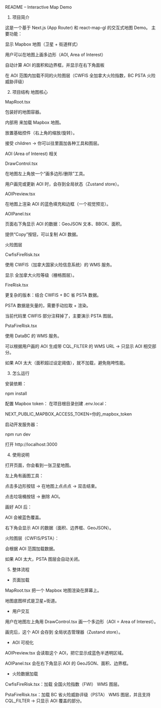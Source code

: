README – Interactive Map Demo
1. 项目简介

这是一个基于 Next.js (App Router) 和 react-map-gl 的交互式地图 Demo。
主要功能：

显示 Mapbox 地图（卫星 + 街道样式）

用户可以在地图上画多边形（AOI, Area of Interest）

自动计算 AOI 的面积和边界框，并显示在右下角面板

在 AOI 范围内加载不同的火险图层（CWFIS 全加拿大火险指数，BC PSTA 火险威胁评级）

2. 项目结构
地图核心

MapRoot.tsx

包装好的地图容器。

内部用 <Map> 来加载 Mapbox 地图。

放置基础控件（右上角的缩放/旋转）。

接受 children → 你可以往里面加各种工具和图层。

AOI (Area of Interest) 相关

DrawControl.tsx

在地图左上角放一个“画多边形/删除”工具。

用户画完或更新 AOI 时，会存到全局状态（Zustand store）。

AOIPreview.tsx

在地图上渲染 AOI 的蓝色填充和边框（一个视觉预览）。

AOIPanel.tsx

页面右下角显示 AOI 的数据：GeoJSON 文本、BBOX、面积。

提供“Copy”按钮，可以复制 AOI 数据。

火险图层

CwfisFireRisk.tsx

使用 CWFIS（加拿大国家火险信息系统）的 WMS 服务。

显示 全加拿大火险等级（栅格图层）。

FireRisk.tsx

更复杂的版本：结合 CWFIS + BC 省 PSTA 数据。

PSTA 数据是矢量的，需要手动拉取 + 渲染。

当前代码里 CWFIS 部分注释掉了，主要演示 PSTA 图层。

PstaFireRisk.tsx

使用 DataBC 的 WMS 服务。

可以根据用户画的 AOI 生成带 CQL_FILTER 的 WMS URL → 只显示 AOI 相交部分。

如果 AOI 太大（面积超过设定阈值），就不加载，避免拖垮性能。

3. 怎么运行

安装依赖：

npm install


配置 Mapbox token：
在项目根目录创建 .env.local：

NEXT_PUBLIC_MAPBOX_ACCESS_TOKEN=你的_mapbox_token


启动开发服务器：

npm run dev


打开 http://localhost:3000

4. 使用说明

打开页面，你会看到一张卫星地图。

左上角有画图工具：

点击多边形按钮 → 在地图上点点点 → 双击结束。

点击垃圾桶按钮 → 删除 AOI。

画好 AOI 后：

AOI 会被蓝色覆盖。

右下角会显示 AOI 的数据（面积、边界框、GeoJSON）。

火险图层（CWFIS/PSTA）：

会根据 AOI 范围加载数据。

如果 AOI 太大，PSTA 图层会自动关闭。

5. 整体流程

* 页面加载

MapRoot.tsx 把一个 Mapbox 地图渲染在屏幕上。

地图底图样式是卫星+街道。

* 用户交互

用户在地图左上角用 DrawControl.tsx 画一个多边形（AOI = Area of Interest）。

画完后，这个 AOI 会存到 全局状态管理器（Zustand store）。

* AOI 可视化

AOIPreview.tsx 会读取这个 AOI，把它显示成蓝色半透明区域。

AOIPanel.tsx 会在右下角显示 AOI 的 GeoJSON、面积、边界框。

* 火险数据加载

CwfisFireRisk.tsx：加载 全国火险指数（FWI） WMS 图层。

PstaFireRisk.tsx：加载 BC 省火险威胁评级（PSTA） WMS 图层，并且支持 CQL_FILTER → 只显示 AOI 覆盖的部分。